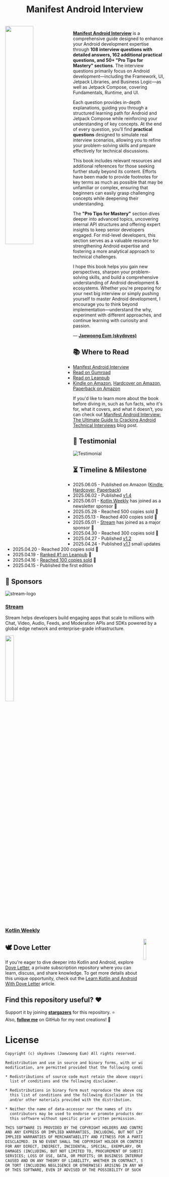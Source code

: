 <h1 align="center">Manifest Android Interview</h1></br>

<a href="https://www.android.skydoves.me/">
<img src="https://github.com/user-attachments/assets/e014ce01-3461-40af-bb2a-eb44f3f55f36" align="left" width = "42%" />
</a>

**[Manifest Android Interview](https://www.android.skydoves.me/)** is a comprehensive guide designed to enhance your Android development expertise through **108 interview questions with detailed answers, 162 additional practical questions, and 50+ "Pro Tips for Mastery" sections**. The interview questions primarily focus on Android development—including the Framework, UI, Jetpack Libraries, and Business Logic—as well as Jetpack Compose, covering Fundamentals, Runtime, and UI.

Each question provides in-depth explanations, guiding you through a structured learning path for Android and Jetpack Compose while reinforcing your understanding of key concepts. At the end of every question, you’ll find **practical questions** designed to simulate real interview scenarios, allowing you to refine your problem-solving skills and prepare effectively for technical discussions.

This book includes relevant resources and additional references for those seeking further study beyond its content. Efforts have been made to provide footnotes for key terms as much as possible that may be unfamiliar or complex, ensuring that beginners can easily grasp challenging concepts while deepening their understanding.

The **"Pro Tips for Mastery"** section dives deeper into advanced topics, uncovering internal API structures and offering expert insights to keep senior developers engaged. For mid-level developers, this section serves as a valuable resource for strengthening Android expertise and fostering a more analytical approach to technical challenges.

I hope this book helps you gain new perspectives, sharpen your problem-solving skills, and build a comprehensive understanding of Android development & ecosystems. Whether you're preparing for your next big interview or simply pushing yourself to master Android development, I encourage you to think beyond implementation—understand the why, experiment with different approaches, and continue learning with curiosity and passion.

— **[Jaewoong Eum (skydoves)](https://github.com/skydoves/)**

## 📚 Where to Read

- [Manifest Android Interview](https://www.android.skydoves.me/)
- [Read on Gumroad](https://skydoves.gumroad.com/l/manifest-android-interview)
- [Read on Leanpub](https://leanpub.com/manifest-android-interview)
- [Kindle on Amazon](https://www.amazon.com/dp/B0FBS6FT6P), [Hardcover on Amazon](https://www.amazon.com/dp/B0FBWCRNHZ), [Paperback on Amazon](https://www.amazon.com/dp/B0FBWCP743)

If you'd like to learn more about the book before diving in, such as fun facts, who it's for, what it covers, and what it doesn’t, you can check out [Manifest Android Interview: The Ultimate Guide to Cracking Android Technical Interviews](https://skydoves.medium.com/manifest-android-interview-the-ultimate-guide-to-cracking-android-technical-interviews-364138d62029) blog post.

## 🤝 Testimonial

![Testimonial](https://github.com/user-attachments/assets/67fe2809-2c7b-454a-8702-769f971ece5a)

## ⏳ Timeline & Milestone

- 2025.06.05 - Published on Amazon ([Kindle](https://www.amazon.com/dp/B0FBS6FT6P), [Hardcover](https://www.amazon.com/dp/B0FBWCRNHZ), [Paperback](https://www.amazon.com/dp/B0FBWCP743))
- 2025.06.02 - Published [v1.4](https://github.com/skydoves/manifest-android-interview/releases/tag/v1.4)
- 2025.06.01 - [Kotlin Weekly](https://kotlinweekly.net/) has joined as a newsletter sponsor 💖
- 2025.05.28 - Reached 500 copies sold 🎉
- 2025.05.13 - Reached 400 copies sold 🎉
- 2025.05.01 - [Stream](https://getstream.io/video/sdk/android/?utm_source=website&utm_medium=referral&utm_content=&utm_campaign=Jaewoong) has joined as a major sponsor 💖
- 2025.04.30 - Reached 300 copies sold 🎉
- 2025.04.27 - Published [v1.2](https://github.com/skydoves/manifest-android-interview/releases/tag/v1.2)
- 2025.04.24 - Published [v1.1](https://github.com/skydoves/manifest-android-interview/releases/tag/v1.1) small updates
- 2025.04.20 - Reached 200 copies sold 🎉
- 2025.04.19 - [Ranked #1 on Leanpub](https://x.com/github_skydoves/status/1913399330272338214) 🥳
- 2025.04.16 - [Reached 100 copies sold](https://x.com/github_skydoves/status/1912303268543492248) 🎉
- 2025.04.15 - Published the first edition

## 💖 Sponsors

![stream-logo](https://github.com/user-attachments/assets/8d94d4e8-f63b-4888-a50b-6f5498425855)

### [Stream](https://getstream.io/video/sdk/android/?utm_source=website&utm_medium=referral&utm_content=&utm_campaign=Jaewoong)

Stream helps developers build engaging apps that scale to millions with Chat, Video, Audio, Feeds, and Moderation APIs and SDKs powered by a global edge network and enterprise-grade infrastructure.

<img src="https://github.com/user-attachments/assets/614122a5-f1f1-436e-a77e-82803072728b" width="23%" />

### [Kotlin Weekly](https://kotlinweekly.net/)

<a href="https://github.com/doveletter">
<img src="https://github.com/user-attachments/assets/3ecd2a7b-9713-40cd-8817-fa568271cefa" width="13%" align="right"/>
</a>

## 🕊️ Dove Letter

If you're eager to dive deeper into Kotlin and Android, explore [Dove Letter](https://github.com/doveletter), a private subscription repository where you can learn, discuss, and share knowledge. To get more details about this unique opportunity, check out the [Learn Kotlin and Android With Dove Letter](https://medium.com/@skydoves/learn-kotlin-and-android-with-dove-letter-26265da11903) article.

## Find this repository useful? :heart:

Support it by joining __[stargazers](https://github.com/skydoves/manifest-android-interview/stargazers)__ for this repository. :star: <br>
Also, __[follow me](https://github.com/skydoves)__ on GitHub for my next creations! 🤩

# License
```xml
Copyright (c) skydoves (Jaewoong Eum) All rights reserved.

Redistribution and use in source and binary forms, with or without
modification, are permitted provided that the following conditions are met:

* Redistributions of source code must retain the above copyright notice, this
  list of conditions and the following disclaimer.

* Redistributions in binary form must reproduce the above copyright notice,
  this list of conditions and the following disclaimer in the documentation
  and/or other materials provided with the distribution.

* Neither the name of data-accessor nor the names of its
  contributors may be used to endorse or promote products derived from
  this software without specific prior written permission.

THIS SOFTWARE IS PROVIDED BY THE COPYRIGHT HOLDERS AND CONTRIBUTORS "AS IS"
AND ANY EXPRESS OR IMPLIED WARRANTIES, INCLUDING, BUT NOT LIMITED TO, THE
IMPLIED WARRANTIES OF MERCHANTABILITY AND FITNESS FOR A PARTICULAR PURPOSE ARE
DISCLAIMED. IN NO EVENT SHALL THE COPYRIGHT HOLDER OR CONTRIBUTORS BE LIABLE
FOR ANY DIRECT, INDIRECT, INCIDENTAL, SPECIAL, EXEMPLARY, OR CONSEQUENTIAL
DAMAGES (INCLUDING, BUT NOT LIMITED TO, PROCUREMENT OF SUBSTITUTE GOODS OR
SERVICES; LOSS OF USE, DATA, OR PROFITS; OR BUSINESS INTERRUPTION) HOWEVER
CAUSED AND ON ANY THEORY OF LIABILITY, WHETHER IN CONTRACT, STRICT LIABILITY,
OR TORT (INCLUDING NEGLIGENCE OR OTHERWISE) ARISING IN ANY WAY OUT OF THE USE
OF THIS SOFTWARE, EVEN IF ADVISED OF THE POSSIBILITY OF SUCH DAMAGE.
```

